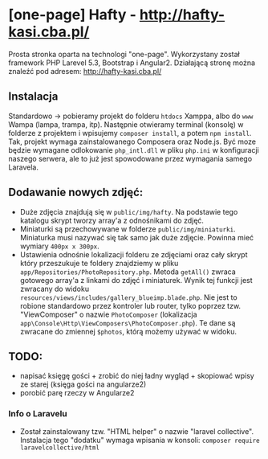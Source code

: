 # [one-page] Hafty - http://hafty-kasi.cba.pl/
Prosta stronka oparta na technologi "one-page". Wykorzystany został framework PHP Larevel 5.3, Bootstrap i Angular2.
Działającą stronę można znaleźć pod adresem: http://hafty-kasi.cba.pl/

## Instalacja
Standardowo -> pobieramy projekt do folderu `htdocs` Xamppa, albo do `www` Wampa (lampa, trampa, itp). Następnie otwieramy terminal (konsolę) w folderze z projektem i wpisujemy `composer install`, a potem `npm install`. Tak, projekt wymaga zainstalowanego Composera oraz Node.js. Być moze będzie wymagane odlokowanie `php_intl.dll` w pliku `php.ini` w konfiguracji naszego serwera, ale to już jest spowodowane przez wymagania samego Laravela.

## Dodawanie nowych zdjęć:
 - Duże zdjęcia znajdują się w `public/img/hafty`. Na podstawie tego katalogu skrypt tworzy array'a z odnośnikami do zdjęć.
 - Miniaturki są przechowywane w folderze `public/img/miniaturki`. Miniaturka musi nazywać się tak samo jak duże zdjęcie. Powinna mieć wymiary `400px x 300px`.
 - Ustawienia odnośnie lokalizacji folderu ze zdjęciami oraz cały skrypt który przeszukuje te foldery znajdziemy w pliku `app/Repositories/PhotoRepository.php`. Metoda `getAll()` zwraca gotowego array'a z linkami do zdjęć i miniaturek. Wynik tej funkcji jest zwracany do widoku `resources/views/includes/gallery_blueimp.blade.php`. Nie jest to robione standardowo przez kontroler lub router, tylko poprzez tzw. "ViewComposer" o nazwie `PhotoComposer` (lokalizacja `app\Console\Http\ViewComposers\PhotoComposer.php`). Te dane są zwracane do zmiennej `$photos`, którą możemy używać w widoku.
 
 
## TODO:
- napisać księgę gości + zrobić do niej ładny wygląd + skopiować wpisy ze starej (księga gości na angularze2)
- porobić parę rzeczy w Angularze2


### Info o Laravelu
 - Został zainstalowany tzw. "HTML helper" o nazwie "laravel collective". Instalacja tego "dodatku" wymaga wpisania w konsoli:
`composer require laravelcollective/html`
